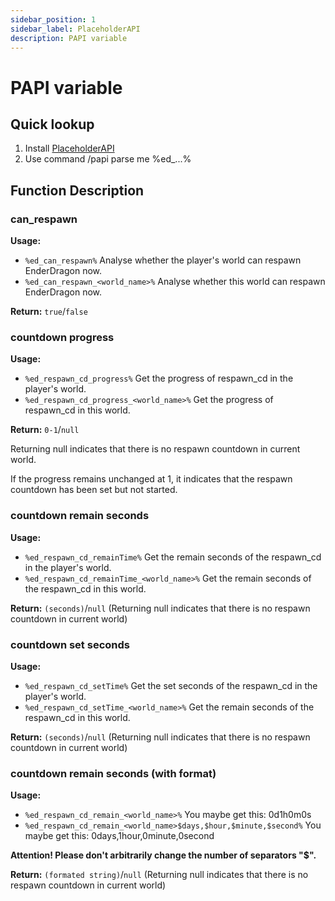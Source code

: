 ```yaml
---
sidebar_position: 1
sidebar_label: PlaceholderAPI
description: PAPI variable
---
```

# PAPI variable

## Quick lookup
1. Install [PlaceholderAPI](https://www.spigotmc.org/resources/placeholderapi.6245/)
2. Use command /papi parse me %ed_...%

## Function Description

### can_respawn
**Usage:** 
* `%ed_can_respawn%` Analyse whether the player's world can respawn EnderDragon now.
* `%ed_can_respawn_<world_name>%` Analyse whether this world can respawn EnderDragon now.

**Return:** `true`/`false`

### countdown progress
**Usage:** 
* `%ed_respawn_cd_progress%` Get the progress of respawn_cd in the player's world.
* `%ed_respawn_cd_progress_<world_name>%` Get the progress of respawn_cd in this world.

**Return:** `0-1`/`null`

Returning null indicates that there is no respawn countdown in current world.

If the progress remains unchanged at 1, it indicates that the respawn countdown has been set but not started.

### countdown remain seconds
**Usage:** 
* `%ed_respawn_cd_remainTime%` Get the remain seconds of the respawn_cd in the player's world.
* `%ed_respawn_cd_remainTime_<world_name>%` Get the remain seconds of the respawn_cd in this world.

**Return:** `(seconds)`/`null` (Returning null indicates that there is no respawn countdown in current world)

### countdown set seconds
**Usage:** 
* `%ed_respawn_cd_setTime%` Get the set seconds of the respawn_cd in the player's world.
* `%ed_respawn_cd_setTime_<world_name>%` Get the remain seconds of the respawn_cd in this world.

**Return:** `(seconds)`/`null` (Returning null indicates that there is no respawn countdown in current world)

### countdown remain seconds (with format)
**Usage:** 
* `%ed_respawn_cd_remain_<world_name>%` You maybe get this: 0d1h0m0s
* `%ed_respawn_cd_remain_<world_name>$days,$hour,$minute,$second%` You maybe get this: 0days,1hour,0minute,0second

**Attention! Please don't arbitrarily change the number of separators "$".**

**Return:** `(formated string)`/`null` (Returning null indicates that there is no respawn countdown in current world)
